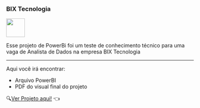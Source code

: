 ### BIX Tecnologia
<img src = "https://github.com/MaikRodriguess/teste-bix-tecnologia/assets/69226200/3905b8eb-c7d8-47d2-800f-b5f4d0a903f5"  width="50" height="50">


Esse projeto de PowerBi foi um teste de conhecimento técnico para uma vaga de Analista de Dados na empresa BIX Tecnologia


****
Aqui você irá encontrar:
* Arquivo PowerBI
* PDF do visual final do projeto

🔍[Ver Projeto aqui!](https://github.com/MaikRodriguess/teste-bix-tecnologia/blob/main/ProjetoBIX%20-%20Teste%20De%20Conhecimento%20T%C3%A9cnico.pdf) 👈
